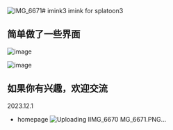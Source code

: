 ![IMG_6671](https://github.com/jf666666/imink3/assets/63494980/cd98ffed-5c27-4da4-9fc9-42a9eb1fbbcb)# imink3
imink for splatoon3

## 简单做了一些界面
![image](https://github.com/jf666666/imink3/assets/63494980/0022758a-14c8-443e-9144-6fcc45d536e7)

![image](https://github.com/jf666666/imink3/assets/63494980/2c987bff-7e6e-43b2-9dab-5abf3f11f96d)

## 如果你有兴趣，欢迎交流

2023.12.1
- homepage
![Uploading I![IMG_6670](https://github.com/jf666666/imink3/assets/63494980/5b2eee90-942a-404e-8a58-2e6dea0bbcc0)
MG_6671.PNG…]()

